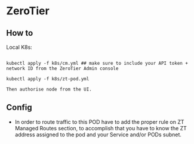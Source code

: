 # ZeroTier

## How to

Local K8s:

```

kubectl apply -f k8s/cm.yml ## make sure to include your API token + network ID from the ZeroTier Admin console

kubectl apply -f k8s/zt-pod.yml

Then authorise node from the UI.

```

## Config

- In order to route traffic to this POD have to add the proper rule on ZT Managed Routes section, to accomplish that you have to know the ZT address assigned to the pod and your Service and/or PODs subnet.
